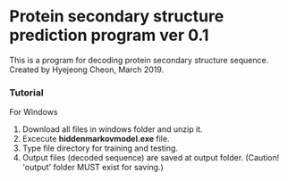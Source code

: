# Protein secondary structure prediction program ver 0.1 

This is a program for decoding protein secondary structure sequence.
Created by Hyejeong Cheon, March 2019.

### Tutorial
For Windows
1. Download all files in windows folder and unzip it. 
2. Excecute **hiddenmarkovmodel.exe** file. 
3. Type file directory for training and testing.
4. Output files (decoded sequence) are saved at output folder.
(Caution! 'output' folder MUST exist for saving.)
